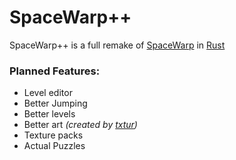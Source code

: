 # SpaceWarp++

SpaceWarp++ is a full remake of [SpaceWarp](https://github.com/Wam25/SpaceWarp) in [Rust](https://www.rust-lang.org/)

### Planned Features:
 - Level editor
 - Better Jumping
 - Better levels
 - Better art *(created by [txtur](https://github.com/txtur))*
 - Texture packs
 - Actual Puzzles
